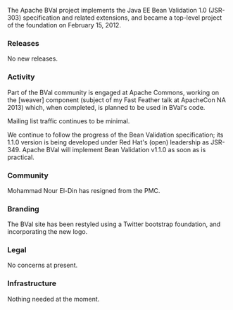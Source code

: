 

The Apache BVal project implements the Java EE Bean Validation 1.0 (JSR-303)
specification and related extensions, and became a top-level project of the
foundation on February 15, 2012.

### Releases ###
No new releases.

### Activity ###
Part of the BVal community is engaged at Apache Commons, working on the
[weaver] component (subject of my Fast Feather talk at ApacheCon NA 2013)
which, when completed, is planned to be used in BVal's code.

Mailing list traffic continues to be minimal.

We continue to follow the progress of the Bean Validation specification; its
1.1.0 version is being developed under Red Hat's (open) leadership as JSR-349.
Apache BVal will implement Bean Validation v1.1.0 as soon as is practical.

### Community  ###
Mohammad Nour El-Din has resigned from the PMC.

### Branding ###
The BVal site has been restyled using a Twitter bootstrap foundation, and
incorporating the new logo.

### Legal ###
No concerns at present.

### Infrastructure ###
Nothing needed at the moment.

